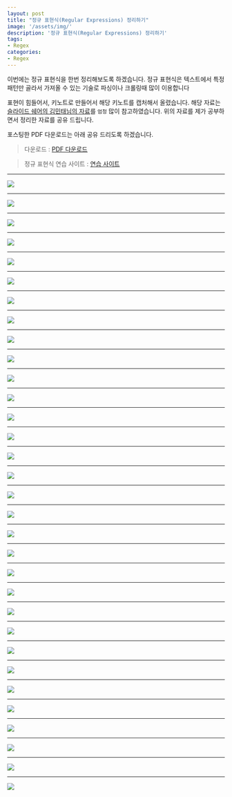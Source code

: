 ```yaml
---
layout: post
title: "정규 표현식(Regular Expressions) 정리하기"
image: '/assets/img/'
description: '정규 표현식(Regular Expressions) 정리하기'
tags:
- Regex
categories:
- Regex
---
```


이번에는 정규 표현식을 한번 정리해보도록 하겠습니다.
정규 표현식은 텍스트에서 특정 패턴만 골라서 가져올 수 있는 기술로
파싱이나 크롤링때 많이 이용합니다

표현이 힘들어서, 키노트로 만들어서 해당 키노트를 캡처해서 올렸습니다.
해당 자료는 [슬라이드 쉐어의 김민태님의 자료](https://www.slideshare.net/ibare/ss-39274621)를 `엄청` 많이 참고하였습니다.
위의 자료를 제가 공부하면서 정리한 자료를 공유 드립니다.

포스팅한 PDF 다운로드는 아래 공유 드리도록 하겠습니다.

> 다운로드 : [PDF 다운로드](https://www.dropbox.com/s/du6hrakweehua9l/Regex_wide.pdf?dl=0)

> 정규 표현식 연습 사이트 : [연습 사이트](https://regexr.com)


---

![](https://cdn-images-1.medium.com/max/2000/1*hmwnjCP6-AZS0_HVG_Ypgw.png)

---

![](https://cdn-images-1.medium.com/max/2000/1*2YZ6oziwa50BNILGEO4Gzg.png)

---

![](https://cdn-images-1.medium.com/max/2000/1*acarjGXxgx-GwlkwpSUAxw.png)

---

![](https://cdn-images-1.medium.com/max/2000/1*v8Bbj9sIaSNXWSdsZVOsDA.png)

---

![](https://cdn-images-1.medium.com/max/2000/1*bEkCLHJqVVdQH7eE7I8ZuA.png)

---

![](https://cdn-images-1.medium.com/max/2000/1*2dA4dUm5BA6H3ihNbNctiQ.png)

---

![](https://cdn-images-1.medium.com/max/2000/1*lKz51x5evPUmn-hoal55Rw.png)

---

![](https://cdn-images-1.medium.com/max/2000/1*_2v45N3IhVetfxPJ_oL-FQ.png)

---

![](https://cdn-images-1.medium.com/max/2000/1*O52q8DRrxMJZXczyIPLmgQ.png)

---

![](https://cdn-images-1.medium.com/max/2000/1*tOq3Yg0RJR6lhQoXo5bvgw.png)

---

![](https://cdn-images-1.medium.com/max/2000/1*ecGkhw9aaJiNTnqsk0Y6lA.png)

---

![](https://cdn-images-1.medium.com/max/2000/1*Eb7nm5BhEF6p_UCbDxcMJg.png)

---

![](https://cdn-images-1.medium.com/max/2000/1*BKcLZKRBRstCbspRHr_LJg.png)

---

![](https://cdn-images-1.medium.com/max/2000/1*vMpS4bajMa61om8sR6wTWQ.png)

---

![](https://cdn-images-1.medium.com/max/2000/1*iLkOVmIBKNqFlIhU5E9eUQ.png)

---

![](https://cdn-images-1.medium.com/max/2000/1*SEMaahntQKDHcpLKHCvNsg.png)

---

![](https://cdn-images-1.medium.com/max/2000/1*CWEu6caIG0fYUaPGCrFUqA.png)

---

![](https://cdn-images-1.medium.com/max/2000/1*m-obaiC8tL4Hsz9jEyOrmA.png)

---

![](https://cdn-images-1.medium.com/max/2000/1*PQ3Z2RHjgU2yXxAP0T80xw.png)

---

![](https://cdn-images-1.medium.com/max/2000/1*x-R_NFMHSDvph1RfLReFWA.png)

---

![](https://cdn-images-1.medium.com/max/2000/1*SgE4JDkXM0K2jhLa51XcCQ.png)

---

![](https://cdn-images-1.medium.com/max/2000/1*IzI2TnilTU1w1P3BIpNWNw.png)

---

![](https://cdn-images-1.medium.com/max/2000/1*b18DvDm-tB-KMBgapavbrg.png)

---

![](https://cdn-images-1.medium.com/max/2000/1*PZazvbDxrbt1QnyOmmlClQ.png)

---

![](https://cdn-images-1.medium.com/max/2000/1*DJXb-mi3ik7jh6-I_zPXCg.png)

---

![](https://cdn-images-1.medium.com/max/2000/1*Z0S54d0HsXm-yc2suaty0Q.png)

---

![](https://cdn-images-1.medium.com/max/2000/1*a3gX8qQlhaDY37N3nx4ccQ.png)

---

![](https://cdn-images-1.medium.com/max/2000/1*eld5WR6zOQ2pBbN9fJL5NA.png)

---

![](https://cdn-images-1.medium.com/max/2000/1*KAJ_n-O1KYMGVOHIGS4tNg.png)

---

![](https://cdn-images-1.medium.com/max/2000/1*ifHPZLA8uiUzGgqOUdtUKA.png)

---

![](https://cdn-images-1.medium.com/max/2000/1*RgQ3_33-39kKRwbne8pOag.png)

---

![](https://cdn-images-1.medium.com/max/2000/1*PP_1kQDu_N21JGeUhHmoyg.png)

